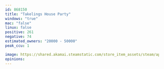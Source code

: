 ```yaml
---
id: 868150
title: "Takelings House Party"
windows: "true"
mac: "false"
linux: false
positive: 261
negative: 74
estimated_owners: "20000 - 50000"
peak_ccu: 1

image: https://shared.akamai.steamstatic.com/store_item_assets/steam/apps/868150/header.jpg?t=1729664919
opinions:
---
```

